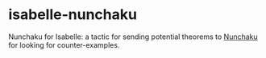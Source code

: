 # isabelle-nunchaku
Nunchaku for Isabelle: a tactic for sending potential theorems to [Nunchaku](https://github.com/nunchaku-inria/nunchaku) for looking for counter-examples.

